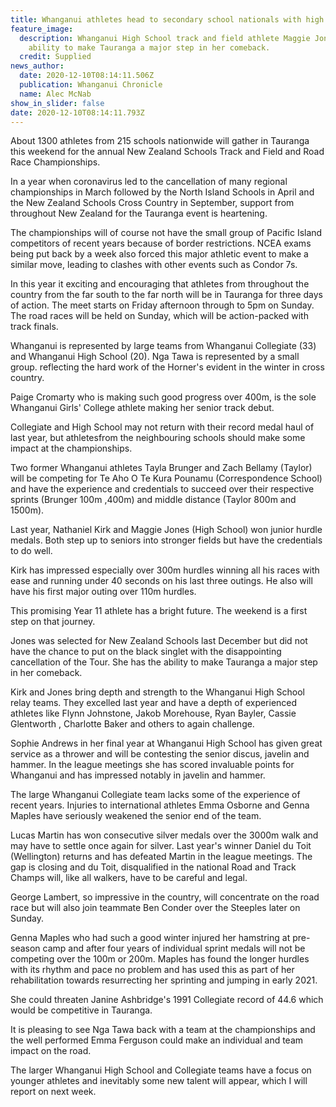 ```yaml
---
title: Whanganui athletes head to secondary school nationals with high hopes of medals
feature_image:
  description: Whanganui High School track and field athlete Maggie Jones has the
    ability to make Tauranga a major step in her comeback.
  credit: Supplied
news_author:
  date: 2020-12-10T08:14:11.506Z
  publication: Whanganui Chronicle
  name: Alec McNab
show_in_slider: false
date: 2020-12-10T08:14:11.793Z
---
```

About 1300 athletes from 215 schools nationwide will gather in Tauranga this weekend for the annual New Zealand Schools Track and Field and Road Race Championships.

In a year when coronavirus led to the cancellation of many regional championships in March followed by the North Island Schools in April and the New Zealand Schools Cross Country in September, support from throughout New Zealand for the Tauranga event is heartening.

The championships will of course not have the small group of Pacific Island competitors of recent years because of border restrictions. NCEA exams being put back by a week also forced this major athletic event to make a similar move, leading to clashes with other events such as Condor 7s.

In this year it exciting and encouraging that athletes from throughout the country from the far south to the far north will be in Tauranga for three days of action. The meet starts on Friday afternoon through to 5pm on Sunday. The road races will be held on Sunday, which will be action-packed with track finals.

Whanganui is represented by large teams from Whanganui Collegiate (33) and Whanganui High School (20). Nga Tawa is represented by a small group. reflecting the hard work of the Horner's evident in the winter in cross country.

Paige Cromarty who is making such good progress over 400m, is the sole Whanganui Girls' College athlete making her senior track debut.

Collegiate and High School may not return with their record medal haul of last year, but athletesfrom the neighbouring schools should make some impact at the championships.

Two former Whanganui athletes Tayla Brunger and Zach Bellamy (Taylor) will be competing for Te Aho O Te Kura Pounamu (Correspondence School) and have the experience and credentials to succeed over their respective sprints (Brunger 100m ,400m) and middle distance (Taylor 800m and 1500m).

Last year, Nathaniel Kirk and Maggie Jones (High School) won junior hurdle medals. Both step up to seniors into stronger fields but have the credentials to do well.

Kirk has impressed especially over 300m hurdles winning all his races with ease and running under 40 seconds on his last three outings. He also will have his first major outing over 110m hurdles.

This promising Year 11 athlete has a bright future. The weekend is a first step on that journey.

Jones was selected for New Zealand Schools last December but did not have the chance to put on the black singlet with the disappointing cancellation of the Tour. She has the ability to make Tauranga a major step in her comeback.

Kirk and Jones bring depth and strength to the Whanganui High School relay teams. They excelled last year and have a depth of experienced athletes like Flynn Johnstone, Jakob Morehouse, Ryan Bayler, Cassie Glentworth , Charlotte Baker and others to again challenge.

Sophie Andrews in her final year at Whanganui High School has given great service as a thrower and will be contesting the senior discus, javelin and hammer. In the league meetings she has scored invaluable points for Whanganui and has impressed notably in javelin and hammer.

The large Whanganui Collegiate team lacks some of the experience of recent years. Injuries to international athletes Emma Osborne and Genna Maples have seriously weakened the senior end of the team.

Lucas Martin has won consecutive silver medals over the 3000m walk and may have to settle once again for silver. Last year's winner Daniel du Toit (Wellington) returns and has defeated Martin in the league meetings. The gap is closing and du Toit, disqualified in the national Road and Track Champs will, like all walkers, have to be careful and legal.

George Lambert, so impressive in the country, will concentrate on the road race but will also join teammate Ben Conder over the Steeples later on Sunday.

Genna Maples who had such a good winter injured her hamstring at pre-season camp and after four years of individual sprint medals will not be competing over the 100m or 200m.
Maples has found the longer hurdles with its rhythm and pace no problem and has used this as part of her rehabilitation towards resurrecting her sprinting and jumping in early 2021.

She could threaten Janine Ashbridge's 1991 Collegiate record of 44.6 which would be competitive in Tauranga.

It is pleasing to see Nga Tawa back with a team at the championships and the well performed Emma Ferguson could make an individual and team impact on the road.

The larger Whanganui High School and Collegiate teams have a focus on younger athletes and inevitably some new talent will appear, which I will report on next week.